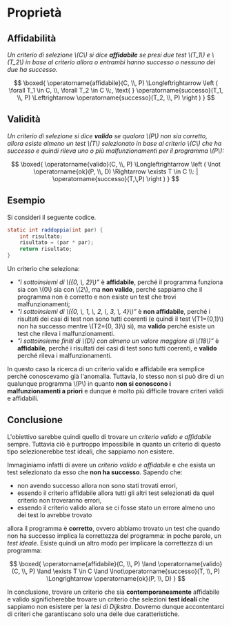 # Proprietà

## Affidabilità

_Un criterio di selezione \\(C\\) si dice __affidabile__ se presi due test \\(T_1\\) e \\(T_2\\) in base al criterio allora o entrambi hanno successo o nessuno dei due ha successo_.

$$
\boxed{
    \operatorname{affidabile}(C, \\, P) \Longleftrightarrow \left (
        \forall T_1 \in C, \\, \forall T_2 \in C \\:, \text{ } \operatorname{successo}(T_1, \\, P) \Leftrightarrow \operatorname{successo}(T_2, \\, P)
    \right )
}
$$

## Validità

_Un criterio di selezione si dice __valido___ _se qualora \\(P\\) non sia corretto, allora esiste almeno un test \\(T\\) selezionato in base al criterio \\(C\\) che ha successo e quindi rileva uno o più malfunzionamenti per il programma \\(P\\):_

$$
\boxed{
    \operatorname{valido}(C, \\, P) \Longleftrightarrow \left (
        \lnot \operatorname{ok}(P, \\, D) \Rightarrow \exists T \in C \\: | \operatorname{successo}(T,\,P)
    \right )
}
$$

## Esempio

Si consideri il seguente codice.

```java
static int raddoppia(int par) {
    int risultato;
    risultato = (par * par);
    return risultato;
}
```

Un criterio che seleziona:

- _"i sottoinsiemi di \\(\{0, \\, 2\}\\)”_ è __affidabile__, perché il programma funziona sia con \\(0\\) sia con \\(2\\), ma __non valido__, perché sappiamo che il programma non è corretto e non esiste un test che trovi malfunzionamenti;
- _"i sottoinsiemi di \\(\{0, \\, 1, \\, 2, \\, 3, \\, 4\}\\)”_ è __non affidabile__, perché i risultati dei casi di test non sono tutti coerenti (e quindi il test \\(T1=\{0,1\}\\) non ha successo mentre \\(T2=\{0, 3\}\\) sì), ma __valido__ perché esiste un test che rileva i malfunzionamenti.
- _"i sottoinsieme finiti di \\(D\\) con almeno un valore maggiore di \\(18\\)”_ è __affidabile__, perché i risultati dei casi di test sono tutti coerenti, e __valido__ perché rileva i malfunzionamenti.

In questo caso la ricerca di un criterio valido e affidabile era semplice perché conoscevamo già l'anomalia.
Tuttavia, lo stesso non si può dire di un qualunque programma \\(P\\) in quanto __non si conoscono i malfunzionamenti a priori__ e dunque è molto più difficile trovare criteri validi e affidabili.

## Conclusione

L'obiettivo sarebbe quindi quello di trovare un _criterio valido e affidabile_ sempre.
Tuttavia ciò è purtroppo impossibile in quanto un criterio di questo tipo selezionerebbe test ideali, che sappiamo non esistere.

Immaginiamo infatti di avere un _criterio valido e affidabile_ e che esista un test selezionato da esso che __non ha successo__.
Sapendo che:

- non avendo successo allora non sono stati trovati errori,
- essendo il criterio affidabile allora tutti gli altri test selezionati da quel criterio non troveranno errori,
- essendo il criterio valido allora se ci fosse stato un errore almeno uno dei test lo avrebbe trovato

allora il programma è __corretto__, ovvero abbiamo trovato un test che quando non ha successo implica la correttezza del programma: in poche parole, un _test ideale_.
Esiste quindi un altro modo per implicare la correttezza di un programma:

$$
\boxed{
    \operatorname{affidabile}(C, \\, P) \land \operatorname{valido}(C, \\, P) \land \exists T \in C \land \lnot\operatorname{successo}(T, \\, P)
    \Longrightarrow
    \operatorname{ok}(P, \\, D)
}
$$

In conclusione, trovare un criterio che sia __contemporaneamente__ affidabile e valido significherebbe trovare un criterio che selezioni __test ideali__ che sappiamo non esistere per la _tesi di Dijkstra_.
Dovremo dunque accontentarci di criteri che garantiscano solo una delle due caratteristiche.
